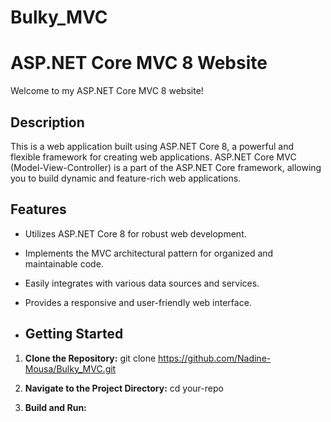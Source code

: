 # Bulky_MVC
# ASP.NET Core MVC 8 Website

Welcome to my ASP.NET Core MVC 8 website!

## Description

This is a web application built using ASP.NET Core 8, a powerful and flexible framework for creating web applications. ASP.NET Core MVC (Model-View-Controller) is a part of the ASP.NET Core framework, allowing you to build dynamic and feature-rich web applications.

## Features

- Utilizes ASP.NET Core 8 for robust web development.
- Implements the MVC architectural pattern for organized and maintainable code.
- Easily integrates with various data sources and services.
- Provides a responsive and user-friendly web interface.

- ## Getting Started

1. **Clone the Repository:**
   git clone https://github.com/Nadine-Mousa/Bulky_MVC.git

3. **Navigate to the Project Directory:**
   cd your-repo

3. **Build and Run:**


